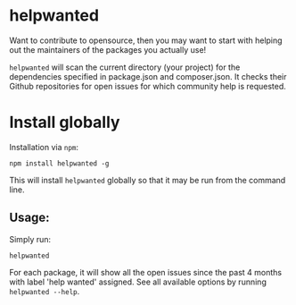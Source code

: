 # helpwanted
Want to contribute to opensource, then you may want to start with helping out the maintainers of the packages you actually use!

`helpwanted` will scan the current directory (your project) for the dependencies specified in package.json and composer.json.
It checks their Github repositories for open issues for which community help is requested.

# Install globally

Installation via `npm`:

    npm install helpwanted -g

This will install `helpwanted` globally so that it may be run from the command line.

## Usage:

Simply run:

    helpwanted

For each package, it will show all the open issues since the past 4 months with label 'help wanted' assigned.
See all available options by running `helpwanted --help`.